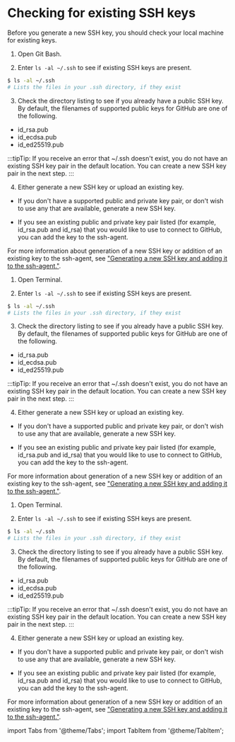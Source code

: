 # Checking for existing SSH keys

Before you generate a new SSH key, you should check your local machine for existing keys.

<Tabs groupId="operating-systems">

<TabItem value="Windows" label="Windows">

1. Open Git Bash.

2. Enter `ls -al ~/.ssh` to see if existing SSH keys are present.

```bash
$ ls -al ~/.ssh
# Lists the files in your .ssh directory, if they exist
```
3. Check the directory listing to see if you already have a public SSH key. By default, the filenames of supported public keys for GitHub are one of the following.
- id_rsa.pub
- id_ecdsa.pub
- id_ed25519.pub

:::tipTip: If you receive an error that ~/.ssh doesn't exist, you do not have an existing SSH key pair in the default location. You can create a new SSH key pair in the next step.
:::

4. Either generate a new SSH key or upload an existing key.

- If you don't have a supported public and private key pair, or don't wish to use any that are available, generate a new SSH key.

- If you see an existing public and private key pair listed (for example, id_rsa.pub and id_rsa) that you would like to use to connect to GitHub, you can add the key to the ssh-agent.

For more information about generation of a new SSH key or addition of an existing key to the ssh-agent, see ["Generating a new SSH key and adding it to the ssh-agent."](./ssh_generate_key.md).

</TabItem>

<TabItem value="Mac" label="MacOS">

1. Open Terminal.

2. Enter `ls -al ~/.ssh` to see if existing SSH keys are present.

```bash
$ ls -al ~/.ssh
# Lists the files in your .ssh directory, if they exist
```
3. Check the directory listing to see if you already have a public SSH key. By default, the filenames of supported public keys for GitHub are one of the following.
- id_rsa.pub
- id_ecdsa.pub
- id_ed25519.pub

:::tipTip: If you receive an error that ~/.ssh doesn't exist, you do not have an existing SSH key pair in the default location. You can create a new SSH key pair in the next step.
:::

4. Either generate a new SSH key or upload an existing key.

- If you don't have a supported public and private key pair, or don't wish to use any that are available, generate a new SSH key.

- If you see an existing public and private key pair listed (for example, id_rsa.pub and id_rsa) that you would like to use to connect to GitHub, you can add the key to the ssh-agent.

For more information about generation of a new SSH key or addition of an existing key to the ssh-agent, see ["Generating a new SSH key and adding it to the ssh-agent."](./ssh_generate_key.md).

</TabItem>



<TabItem value="Linux" label="Linux">

1. Open Terminal.

2. Enter `ls -al ~/.ssh` to see if existing SSH keys are present.

```bash
$ ls -al ~/.ssh
# Lists the files in your .ssh directory, if they exist
```
3. Check the directory listing to see if you already have a public SSH key. By default, the filenames of supported public keys for GitHub are one of the following.
- id_rsa.pub
- id_ecdsa.pub
- id_ed25519.pub

:::tipTip: If you receive an error that ~/.ssh doesn't exist, you do not have an existing SSH key pair in the default location. You can create a new SSH key pair in the next step.
:::

4. Either generate a new SSH key or upload an existing key.

- If you don't have a supported public and private key pair, or don't wish to use any that are available, generate a new SSH key.

- If you see an existing public and private key pair listed (for example, id_rsa.pub and id_rsa) that you would like to use to connect to GitHub, you can add the key to the ssh-agent.

For more information about generation of a new SSH key or addition of an existing key to the ssh-agent, see ["Generating a new SSH key and adding it to the ssh-agent."](./ssh_generate_key.md).
</TabItem>
</Tabs>


import Tabs from '@theme/Tabs';
import TabItem from '@theme/TabItem';